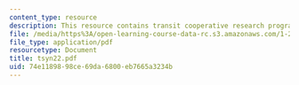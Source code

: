 ```yaml
---
content_type: resource
description: This resource contains transit cooperative research program.
file: /media/https%3A/open-learning-course-data-rc.s3.amazonaws.com/1-259j-transit-management-fall-2006/74e1189898ce69da6800eb7665a3234b_tsyn22.pdf
file_type: application/pdf
resourcetype: Document
title: tsyn22.pdf
uid: 74e11898-98ce-69da-6800-eb7665a3234b
---
```

